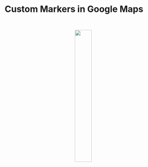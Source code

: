 # Custom Markers in Google Maps
</br>
<p align="center" width="100%">
    <img width="33%" src="https://user-images.githubusercontent.com/59369881/216826834-f02dba3f-ea9f-4218-8319-b11d4e0703e2.png">
</p>
